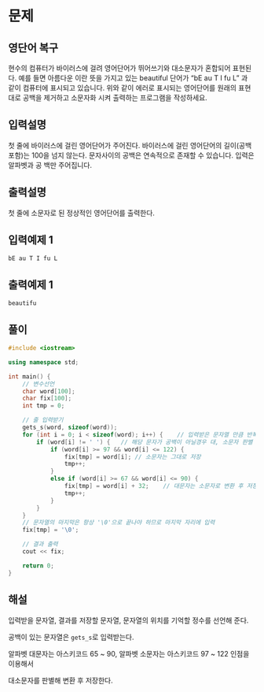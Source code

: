 # 문제

## 영단어 복구

현수의 컴퓨터가 바이러스에 걸려 영어단어가 뛰어쓰기와 대소문자가 혼합되어 표현된다. 
예를 들면 아름다운 이란 뜻을 가지고 있는 beautiful 단어가 “bE au T I fu L” 과 같이 
컴퓨터에 표시되고 있습니다. 위와 같이 에러로 표시되는 영어단어를 원래의 표현대로 공백을 
제거하고 소문자화 시켜 출력하는 프로그램을 작성하세요.

## 입력설명

첫 줄에 바이러스에 걸린 영어단어가 주어진다. 바이러스에 걸린 영어단어의 길이(공백포함)는 
100을 넘지 않는다. 문자사이의 공백은 연속적으로 존재할 수 있습니다. 입력은 알파벳과 공
백만 주어집니다.


## 출력설명

첫 줄에 소문자로 된 정상적인 영어단어를 출력한다.



## 입력예제 1

```
bE au T I fu L
```



## 출력예제 1

```
beautifu
```


## 풀이


```c++
#include <iostream>

using namespace std;

int main() {
	// 변수선언
	char word[100];
	char fix[100];
	int tmp = 0;

	// 줄 입력받기
	gets_s(word, sizeof(word));
	for (int i = 0; i < sizeof(word); i++) {	// 입력받은 문자열 만큼 반복
		if (word[i] != ' ') {	// 해당 문자가 공백이 아닐경우 대, 소문자 판별
			if (word[i] >= 97 && word[i] <= 122) {
				fix[tmp] = word[i];	// 소문자는 그대로 저장
				tmp++;
			}
			else if (word[i] >= 67 && word[i] <= 90) {
				fix[tmp] = word[i] + 32;	// 대문자는 소문자로 변환 후 저장
				tmp++;
			}
		}
	}
	// 문자열의 마지막은 항상 '\0'으로 끝나야 하므로 마지막 자리에 입력
	fix[tmp] = '\0';

	// 결과 출력
	cout << fix;

	return 0;
}
```

## 해설

입력받을 문자열, 결과를 저장할 문자열, 문자열의 위치를 기억할 정수를 선언해 준다.

공백이 있는 문자열은 `gets_s`로 입력받는다.

알파벳 대문자는 아스키코드 65 ~ 90, 알파벳 소문자는 아스키코드 97 ~ 122 인점을 이용해서

대소문자를 판별해 변환 후 저장한다.
